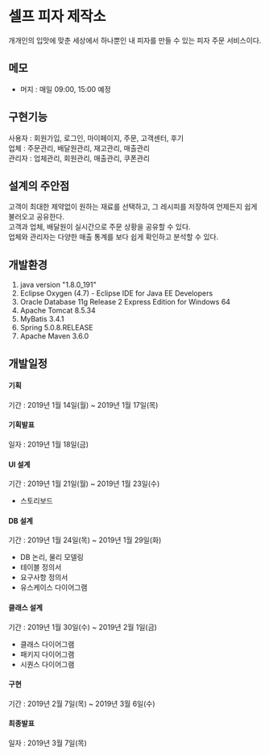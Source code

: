 # 셀프 피자 제작소
개개인의 입맛에 맞춘 세상에서 하나뿐인 내 피자를 만들 수 있는 피자 주문 서비스이다.

## 메모
- 머지 : 매일 09:00, 15:00 예정

## 구현기능
사용자 : 회원가입, 로그인, 마이페이지, 주문, 고객센터, 후기  
업체 : 주문관리, 배달원관리, 재고관리, 매출관리  
관리자 : 업체관리, 회원관리, 매출관리, 쿠폰관리

## 설계의 주안점
고객이 최대한 제약없이 원하는 재료를 선택하고, 그 레시피를 저장하여 언제든지 쉽게 불러오고 공유한다.  
고객과 업체, 배달원이 실시간으로 주문 상황을 공유할 수 있다.  
업체와 관리자는 다양한 매출 통계를 보다 쉽게 확인하고 분석할 수 있다.

## 개발환경
1. java version "1.8.0_191"
2. Eclipse Oxygen (4.7) - Eclipse IDE for Java EE Developers
3. Oracle Database 11g Release 2 Express Edition for Windows 64
4. Apache Tomcat 8.5.34
5. MyBatis 3.4.1
6. Spring 5.0.8.RELEASE
7. Apache Maven 3.6.0

## 개발일정
#### 기획
기간 : 2019년 1월 14일(월) ~ 2019년 1월 17일(목)
#### 기획발표
일자 : 2019년 1월 18일(금)
#### UI 설계
기간 : 2019년 1월 21일(월) ~ 2019년 1월 23일(수)
- 스토리보드
#### DB 설계
기간 : 2019년 1월 24일(목) ~ 2019년 1월 29일(화)
- DB 논리, 물리 모델링
- 테이블 정의서
- 요구사항 정의서
- 유스케이스 다이어그램
#### 클래스 설계
기간 : 2019년 1월 30일(수) ~ 2019년 2월 1일(금)
- 클래스 다이어그램
- 패키지 다이어그램
- 시퀀스 다이어그램
#### 구현
기간 : 2019년 2월 7일(목) ~ 2019년 3월 6일(수)
#### 최종발표
일자 : 2019년 3월 7일(목)

